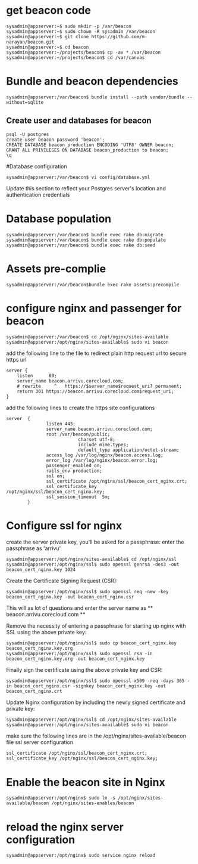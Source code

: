 # get beacon code

```
sysadmin@appserver:~$ sudo mkdir -p /var/beacon
sysadmin@appserver:~$ sudo chown -R sysadmin /var/beacon
sysadmin@appserver:~$ git clone https://github.com/m-narayan/beacon.git
sysadmin@appserver:~$ cd beacon
sysadmin@appserver:~/projects/beacon$ cp -av * /var/beacon
sysadmin@appserver:~/projects/beacon$ cd /var/canvas
```

# Bundle and beacon dependencies

```
sysadmin@appserver:/var/beacon$ bundle install --path vendor/bundle --without=sqlite
```

## Create user and databases for beacon

```
psql -U postgres
create user beacon password 'beacon';
CREATE DATABASE beacon_production ENCODING 'UTF8' OWNER beacon;
GRANT ALL PRIVILEGES ON DATABASE beacon_production to beacon;
\q
```

#Database configuration

```
sysadmin@appserver:/var/beacon$ vi config/database.yml
```
Update this section to reflect your Postgres server's location and authentication credentials

# Database population

```
sysadmin@appserver:/var/beacon$ bundle exec rake db:migrate
sysadmin@appserver:/var/beacon$ bundle exec rake db:populate
sysadmin@appserver:/var/beacon$ bundle exec rake db:seed
```

# Assets pre-complie

```
sysadmin@appserver:/var/beacon$bundle exec rake assets:precompile
```

# configure nginx and passenger for beacon
```
sysadmin@appserver:/var/beacon$ cd /opt/nginx/sites-available
sysadmin@appserver:/opt/nginx/sites-available$ sudo vi beacon 
```

add the following line to the file to redirect plain http request url to secure https url

```
server {
    listen      80;
    server_name beacon.arrivu.corecloud.com;
    # rewrite     ^   https://$server_name$request_uri? permanent;
    return 301 https://beacon.arrivu.corecloud.com$request_uri;
}
```

add the following lines to create the https site configurations

```
server  {
               listen 443;
               server_name beacon.arrivu.corecloud.com;
               root /var/beacon/public;
                           charset utf-8;
                           include mime.types;
                           default_type application/octet-stream;
               access_log /var/log/nginx/beacon.access.log;
               error_log /var/log/nginx/beacon.error.log;
               passenger_enabled on;
               rails_env production;
               ssl on;
               ssl_certificate /opt/nginx/ssl/beacon_cert_nginx.crt;
               ssl_certificate_key /opt/nginx/ssl/beacon_cert_nginx.key;
               ssl_session_timeout  5m;
        }

```

# Configure ssl for nginx

create the server private key, you'll be asked for a passphrase: enter the passphrase as 'arrivu'

```
sysadmin@appserver:/opt/nginx/sites-available$ cd /opt/nginx/ssl
sysadmin@appserver:/opt/nginx/ssl$ sudo openssl genrsa -des3 -out beacon_cert_nginx.key 1024
```

Create the Certificate Signing Request (CSR):

```
sysadmin@appserver:/opt/nginx/ssl$ sudo openssl req -new -key beacon_cert_nginx.key -out beacon_cert_nginx.csr
```

This will as lot of questions and enter the server name as ** beacon.arrivu.corecloud.com **

Remove the necessity of entering a passphrase for starting up nginx with SSL using the above private key:

```
sysadmin@appserver:/opt/nginx/ssl$ sudo cp beacon_cert_nginx.key beacon_cert_nginx.key.org
sysadmin@appserver:/opt/nginx/ssl$ sudo openssl rsa -in beacon_cert_nginx.key.org -out beacon_cert_nginx.key
```

Finally sign the certificate using the above private key and CSR:

```
sysadmin@appserver:/opt/nginx/ssl$ sudo openssl x509 -req -days 365 -in beacon_cert_nginx.csr -signkey beacon_cert_nginx.key -out beacon_cert_nginx.crt
```
Update Nginx configuration by including the newly signed certificate and private key:

```
sysadmin@appserver:/opt/nginx/ssl$ cd /opt/nginx/sites-available
sysadmin@appserver:/opt/nginx/sites-available$ sudo vi beacon
```
make sure the following lines are in the /opt/nginx/sites-available/beacon file ssl server configuration

```
ssl_certificate /opt/nginx/ssl/beacon_cert_nginx.crt;
ssl_certificate_key /opt/nginx/ssl/beacon_cert_nginx.key;
```
 
# Enable the beacon site in Nginx

```
sysadmin@appserver:/opt/nginx$ sudo ln -s /opt/nginx/sites-available/beacon /opt/nginx/sites-enables/beacon
```

# reload the nginx server configuration

```
sysadmin@appserver:/opt/nginx$ sudo service nginx reload 
```
